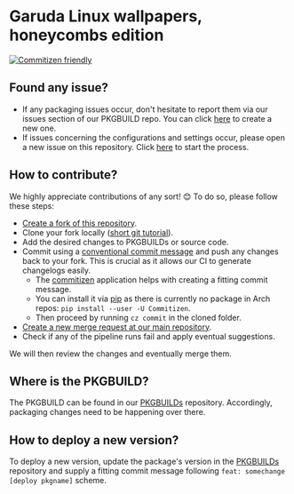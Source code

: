 # Garuda Linux wallpapers, honeycombs edition

[![Commitizen friendly](https://img.shields.io/badge/commitizen-friendly-brightgreen.svg)](http://commitizen.github.io/cz-cli/)

## Found any issue?

- If any packaging issues occur, don't hesitate to report them via our issues section of our PKGBUILD repo. You can click [here](https://gitlab.com/garuda-linux/pkgbuilds/-/issues/new) to create a new one.
- If issues concerning the configurations and settings occur, please open a new issue on this repository. Click [here](https://gitlab.com/garuda-linux/themes-and-settings/artwork/garuda-wallpapers-honeycombs/-/issues/new) to start the process.

## How to contribute?

We highly appreciate contributions of any sort! 😊 To do so, please follow these steps:

- [Create a fork of this repository](https://gitlab.com/garuda-linux/themes-and-settings/artwork/garuda-wallpapers-honeycombs/-/forks/new).
- Clone your fork locally ([short git tutorial](https://rogerdudler.github.io/git-guide/)).
- Add the desired changes to PKGBUILDs or source code.
- Commit using a [conventional commit message](https://www.conventionalcommits.org/en/v1.0.0/#summary) and push any changes back to your fork. This is crucial as it allows our CI to generate changelogs easily.
  - The [commitizen](https://github.com/commitizen-tools/commitizen) application helps with creating a fitting commit message.
  - You can install it via [pip](https://pip.pypa.io/) as there is currently no package in Arch repos: `pip install --user -U Commitizen`.
  - Then proceed by running `cz commit` in the cloned folder.
- [Create a new merge request at our main repository](https://gitlab.com/garuda-linux/themes-and-settings/artwork/garuda-wallpapers-honeycombs/-/merge_requests/new).
- Check if any of the pipeline runs fail and apply eventual suggestions.

We will then review the changes and eventually merge them.

## Where is the PKGBUILD?

The PKGBUILD can be found in our [PKGBUILDs](https://gitlab.com/garuda-linux/pkgbuilds) repository. Accordingly, packaging changes need to be happening over there.

## How to deploy a new version?

To deploy a new version, update the package's version in the [PKGBUILDs](https://gitlab.com/garuda-linux/pkgbuilds) repository and supply a fitting commit message following `feat: somechange [deploy pkgname]` scheme.
